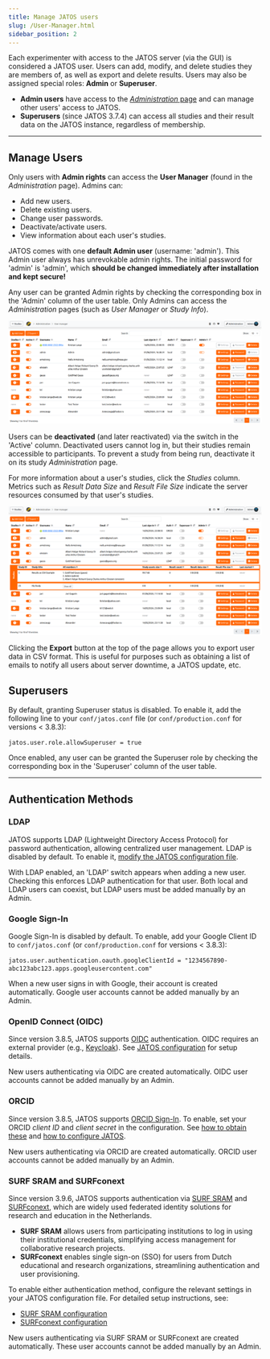 ```yaml
---
title: Manage JATOS users
slug: /User-Manager.html
sidebar_position: 2
---
```


Each experimenter with access to the JATOS server (via the GUI) is considered a JATOS user. Users can add, modify, and delete studies they are members of, as well as export and delete results. Users may also be assigned special roles: **Admin** or **Superuser**.

- **Admin users** have access to the [*Administration* page](Administration.html) and can manage other users' access to JATOS.
- **Superusers** (since JATOS 3.7.4) can access all studies and their result data on the JATOS instance, regardless of membership.

---

## Manage Users

Only users with **Admin rights** can access the **User Manager** (found in the *Administration* page). Admins can:

  * Add new users.
  * Delete existing users.
  * Change user passwords.
  * Deactivate/activate users.
  * View information about each user's studies.

JATOS comes with one **default Admin user** (username: 'admin'). This Admin user always has unrevokable admin rights. The initial password for 'admin' is 'admin', which **should be changed immediately after installation and kept secure!**

Any user can be granted Admin rights by checking the corresponding box in the 'Admin' column of the user table. Only Admins can access the *Administration* pages (such as *User Manager* or *Study Info*).

![User manager screenshot](/img/v39x/user_manager_3.png)

Users can be **deactivated** (and later reactivated) via the switch in the 'Active' column. Deactivated users cannot log in, but their studies remain accessible to participants. To prevent a study from being run, deactivate it on its study *Administration* page.

For more information about a user's studies, click the *Studies* column. Metrics such as *Result Data Size* and *Result File Size* indicate the server resources consumed by that user's studies.

![User manager screenshot](/img/v39x/user_manager_4.png)

Clicking the **Export** button at the top of the page allows you to export user data in CSV format. This is useful for purposes such as obtaining a list of emails to notify all users about server downtime, a JATOS update, etc.

## Superusers

By default, granting Superuser status is disabled. To enable it, add the following line to your `conf/jatos.conf` file (or `conf/production.conf` for versions < 3.8.3):

```
jatos.user.role.allowSuperuser = true
```

Once enabled, any user can be granted the Superuser role by checking the corresponding box in the 'Superuser' column of the user table.

---

## Authentication Methods

### LDAP

JATOS supports LDAP (Lightweight Directory Access Protocol) for password authentication, allowing centralized user management. LDAP is disabled by default. To enable it, [modify the JATOS configuration file](JATOS_Configuration.html#ldap-authentication).

With LDAP enabled, an 'LDAP' switch appears when adding a new user. Checking this enforces LDAP authentication for that user. Both local and LDAP users can coexist, but LDAP users must be added manually by an Admin.

### Google Sign-In

Google Sign-In is disabled by default. To enable, add your Google Client ID to `conf/jatos.conf` (or `conf/production.conf` for versions < 3.8.3):

```
jatos.user.authentication.oauth.googleClientId = "1234567890-abc123abc123.apps.googleusercontent.com"
```

When a new user signs in with Google, their account is created automatically. Google user accounts cannot be added manually by an Admin.

### OpenID Connect (OIDC)

Since version 3.8.5, JATOS supports [OIDC](https://openid.net/developers/how-connect-works/) authentication. OIDC requires an external provider (e.g., [Keycloak](https://www.keycloak.org/)). See [JATOS configuration](JATOS_Configuration.html#openid-connect-oidc-authentication) for setup details.

New users authenticating via OIDC are created automatically. OIDC user accounts cannot be added manually by an Admin.

### ORCID

Since version 3.8.5, JATOS supports [ORCID Sign-In](https://info.orcid.org/documentation/features/public-api/orcid-as-a-sign-in-option-to-your-system/). To enable, set your ORCID *client ID* and *client secret* in the configuration. See [how to obtain these](https://info.orcid.org/documentation/integration-guide/registering-a-public-api-client/) and [how to configure JATOS](JATOS_Configuration.html#orcid-orcidorg-authentication).

New users authenticating via ORCID are created automatically. ORCID user accounts cannot be added manually by an Admin.

### SURF SRAM and SURFconext

Since version 3.9.6, JATOS supports authentication via [SURF SRAM](https://sram.surf.nl) and [SURFconext](https://surfconext.nl), which are widely used federated identity solutions for research and education in the Netherlands.

- **SURF SRAM** allows users from participating institutions to log in using their institutional credentials, simplifying access management for collaborative research projects.
- **SURFconext** enables single sign-on (SSO) for users from Dutch educational and research organizations, streamlining authentication and user provisioning.

To enable either authentication method, configure the relevant settings in your JATOS configuration file. For detailed setup instructions, see:
- [SURF SRAM configuration](JATOS_Configuration.html#surf-sram-sramsurfnl-authentication)
- [SURFconext configuration](JATOS_Configuration.html#surfconext-surfconextnl-authentication)

New users authenticating via SURF SRAM or SURFconext are created automatically. These user accounts cannot be added manually by an Admin.